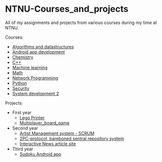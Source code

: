 # NTNU-Courses_and_projects
All of my assignments and projects from various courses during my time at NTNU.

Courses:
* [Algorithms and datastructures](/Courses/Algorithms_and_datastructures)
* [Android app development](/Courses/Android_app_development)
* [Chemistry](/Courses/Chemistry)
* [C++](/Courses/Cplusplus)
* [Machine learning](/Courses/Machine_learning)
* [Math](/Courses/Math)
* [Network Programming](/Courses/NetworkProgramming)
* [Python](/Courses/Python)
* [Security](/Courses/Security)
* [System development 2](/Courses/System_development2)

Projects:
* First year
  - [Lego Printer](/Projects/first-year/Lego_printer)
  - [Multiplayer_board_game](/Projects/first-year/Multiplayer_board_game)
* Second year
  - [Artist Management system - SCRUM](/Projects/second-year/System_development2-Scrum-Harmoni_management_system)
  - [2PC-protocol, bareboned sentral repository system](/Projects/second-year/Network_programming-2PC_protocol)
  - [Interactive News article site](/Projects/second-year/System_development2-News_site)
* Third year
  - [Sudoku Android app](/Projects/third-year/Android_Sudoku_app)
